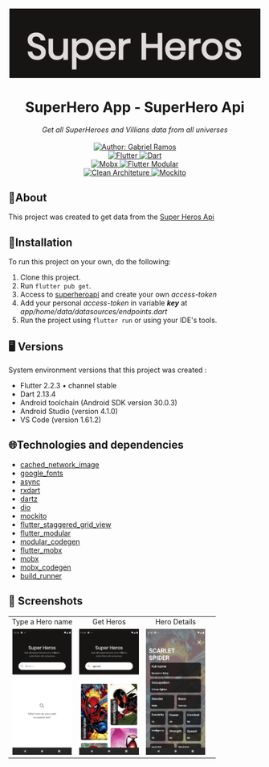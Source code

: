 <h1 align="center">
	<img src="./prinstscreens/Title.png"  alt="Logo"  width="500"><br><br>
    SuperHero App - SuperHero Api
</h1>

<div>
    <p align="center">
        <em>
            Get all SuperHeroes and Villians data from all universes<br><br>
        </em>
    <a href="https://www.linkedin.com/in/whosramoss/" target="_blank">
        <img src="https://img.shields.io/static/v1?label=Author&message=Gabriel%20Ramos&color=00ba6d&style=for-the-badge&logo=LinkedIn" alt="Author: Gabriel Ramos">
    </a>
    <br>
    <a href="#">
        <img src="https://img.shields.io/static/v1?label=Framework&message=Flutter&color=blue&style=for-the-badge&logo=Flutter" alt="Flutter">
    </a>
    <a href="#">
        <img src="https://img.shields.io/static/v1?label=Language&message=Dart&color=blue&style=for-the-badge&logo=Dart" alt="Dart">
    </a>
  <br>
    <a href="#">
      <img  src="https://img.shields.io/static/v1?label=State Manager&message=Mobx&color=563d7c&style=for-the-badge"  alt="Mobx">
    </a> 
    <a href="#">
      <img  src="https://img.shields.io/static/v1?label=Project structure&message=Modular&color=563d7c&style=for-the-badge"  alt="Flutter Modular">
    </a>
    <br>
     <a href="#">
      <img  src="https://img.shields.io/static/v1?label=Architeture&message=Clean Architeture&color=red&style=for-the-badge"  alt="Clean Architeture">
    </a>
   <a  href="#">
      <img  src="https://img.shields.io/static/v1?label=Test Driven Development&message=Mockito&color=red&style=for-the-badge"  alt="Mockito">
    </a>
    </p>
</div>

## 📌About

This project was created to get data from the [Super Heros Api](https://superheroapi.com/try-now.html)

## 📕Installation

To run this project on your own, do the following: 
1. Clone this project.
2. Run `flutter pub get`.
3. Access to [superheroapi](https://superheroapi.com/try-now.html) and create your own *access-token*
4. Add your personal *access-token* in variable ***key*** at *app/home/data/datasources/endpoints.dart*
5. Run the project using `flutter run` or using your IDE's tools.

## 🖥️ Versions
System environment versions that this project was created :
- Flutter 2.2.3 • channel stable
- Dart 2.13.4
- Android toolchain (Android SDK version 30.0.3)
- Android Studio (version 4.1.0)
- VS Code (version 1.61.2)

## 🌐Technologies and dependencies
- [cached_network_image](https://pub.dev/packages/cached_network_image)
- [google_fonts](https://pub.dev/packages/google_fonts)
- [async](https://pub.dev/packages/async)
- [rxdart](https://pub.dev/packages/rxdart)
- [dartz](https://pub.dev/packages/dartz)
- [dio](https://pub.dev/packages/dio)
- [mockito](https://pub.dev/packages/mockito)
- [flutter_staggered_grid_view](https://pub.dev/packages/flutter_staggered_grid_view)
- [flutter_modular](https://pub.dev/packages/flutter_modular)
- [modular_codegen](https://pub.dev/packages/modular_codegen)
- [flutter_mobx](https://pub.dev/packages/flutter_mobx)
- [mobx](https://pub.dev/packages/mobx)
- [mobx_codegen](https://pub.dev/packages/mobx_codegen)
- [build_runner](https://pub.dev/packages/build_runner)


## 📱 Screenshots
|     |     |     |     |
| :-: | :-: | :-: | :-: |
|  Type a Hero name | Get Heros | Hero Details 
| <img src="./prinstscreens/Screen1.png" height="250" /> | <img src="./prinstscreens/Screen2.png" height="250" /> | <img src="./prinstscreens/Screen3.png" height="250" /> 
